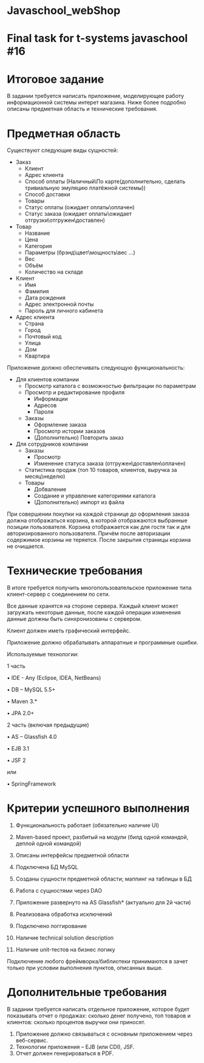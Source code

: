 # Javaschool_webShop
# Final task for t-systems javaschool #16

# Итоговое задание

В задании требуется написать приложение, моделирующее работу информационной системы интерет магазина. Ниже более подробно описаны предметная область и технические требования.

# Предметная область

Существуют следующие виды сущностей:

- Заказ
  - Клиент
  - Адрес клиента
  - Способ оплаты (Наличный\По карте(дополнительно, сделать тривиальную эмуляцию платёжной системы))
  - Способ доставки
  - Товары
  - Статус оплаты (ожидает оплаты\оплачен)
  - Статус заказа (ожидает оплаты\ожидает отгрузки\отгружен\доставлен)
- Товар
  - Название
  - Цена
  - Категория
  - Параметры (брэнд\цвет\мощность\вес ...)
  - Вес
  - Объём
  - Количество на складе
- Клиент
  - Имя
  - Фамилия
  - Дата рождения
  - Адрес электронной почты
  - Пароль для личного кабинета
- Адрес клиента
  - Страна
  - Город
  - Почтовый код
  - Улица
  - Дом
  - Квартира

Приложение должно обеспечивать следующую функциональность:

- Для клиентов компании
  - Просмотр каталога с возможностью фильтрации по параметрам
  - Просмотр и редактирование профиля
    - Информации
    - Адресов
    - Пароля
  - Заказы
    - Оформление заказа
    - Просмотр истории заказов
    - (Дополнительно) Повторить заказ
- Для сотрудников компании
  - Заказы
    - Просмотр
    - Изменение статуса заказа (отгружен\доставлен\оплачен)
  - Статистика продаж (топ 10 товаров, клиентов, выручка за месяц\неделю)
  - Товары
    - Добваление
    - Создание и управление категориями каталога
    - (Дополнительно) импорт из файла

При совершении покупки на каждой странице до оформления заказа должна отображаться корзина, в которой отображаются выбранные позиции пользователя. Корзина отображается как для гостя так и для авторизированного пользователя. Причём после авторизации содержимое корзины не теряется. После закрытия страницы корзина не очищается.

# Технические требования

В итоге требуется получить многопользовательское приложение типа клиент-сервер с соединением по сети.

Все данные хранятся на стороне сервера. Каждый клиент может загружать некоторые данные, после каждой операции изменения данные должны быть синхронизованы с сервером.

Клиент должен иметь графический интерфейс.

Приложение должно обрабатывать аппаратные и программные ошибки.

Используемые технологии:

1 часть

•        IDE - Any (Eclipse, IDEA, NetBeans)

•        DB – MySQL 5.5+

•        Maven 3.\*

•        JPA 2.0+

2 часть (включая предыдущие)

• AS – Glassfish 4.0

•        EJB 3.1

•        JSF 2

или

•        SpringFramework

# Критерии успешного выполнения

1.  Функциональность работает (обязательно наличие UI)

2.  Maven-based проект, разбитый на модули (билд одной командой, деплой одной командой)

3.  Описаны интерфейсы предметной области

4.  Подключена БД MySQL

5.  Созданы сущности предметной области; маппинг на таблицы в БД

6.  Работа с сущностями через DAO

7.  Приложение развернуто на AS Glassfish\* (актуально для 2й части)

8.  Реализована обработка исключений

9.  Подключено логгирование

10. Наличие technical solution description

11. Наличие unit-тестов на бизнес логику

Подключение любого фреймворка/библиотеки принимаются в зачет только при условии выполнения пунктов, описанных выше.

# Дополнительные требования

В задании требуется написать отдельное приложение, которое будет показывать отчет о продажах: сколько денег получено, топ товаров и клиентов: сколько процентов выручки они приносят.

1. Приложение должно связываться с основным приложением через веб-сервис.
2. Технологии приложения – EJB (или CDI), JSF.
3. Отчет должен генерироваться в PDF.
